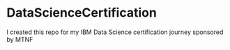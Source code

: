 # DataScienceCertification
I created this repo for my IBM Data Science certification journey sponsored by MTNF
